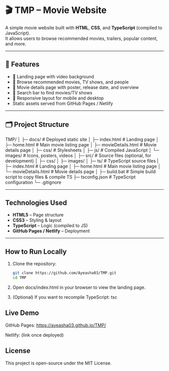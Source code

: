 # 🎬 TMP – Movie Website

A simple movie website built with **HTML**, **CSS**, and **TypeScript** (compiled to JavaScript).  
It allows users to browse recommended movies, trailers, popular content, and more.

---

## 🚀 Features

- 🎥 Landing page with video background
- 🍿 Browse recommended movies, TV shows, and people
- 📝 Movie details page with poster, release date, and overview
- 🔎 Search bar to find movies/TV shows
- 📱 Responsive layout for mobile and desktop
- Static assets served from GitHub Pages / Netlify

---

## 🗂 Project Structure

TMP/
│
├─ docs/ # Deployed static site
│ ├─ index.html # Landing page
│ ├─ home.html # Main movie listing page
│ ├─ movieDetails.html # Movie details page
│ ├─ css/ # Stylesheets
│ ├─ js/ # Compiled JavaScript
│ └─ images/ # Icons, posters, videos
│
├─ src/ # Source files (optional, for development)
│ ├─ css/
│ ├─ images/
│ ├─ ts/ # TypeScript source files
| ├─ index.html # Landing page
│ ├─ home.html # Main movie listing page
│ └─ movieDetails.html # Movie details page
│
├─ build.bat # Simple build script to copy files & compile TS
├─ tsconfig.json # TypeScript configuration
└─ .gitignore


---

## Technologies Used

- **HTML5** – Page structure
- **CSS3** – Styling & layout
- **TypeScript** – Logic (compiled to JS)
- **GitHub Pages / Netlify** – Deployment

---

## How to Run Locally

1. Clone the repository:

   ```bash
   git clone https://github.com/Ayeasha03/TMP.git
   cd TMP
2. Open docs/index.html in your browser to view the landing page.

3. (Optional) If you want to recompile TypeScript:
   tsc


## Live Demo

GitHub Pages: https://ayeasha03.github.io/TMP/

Netlify: (link once deployed)


## License

This project is open-source under the MIT License.

   
